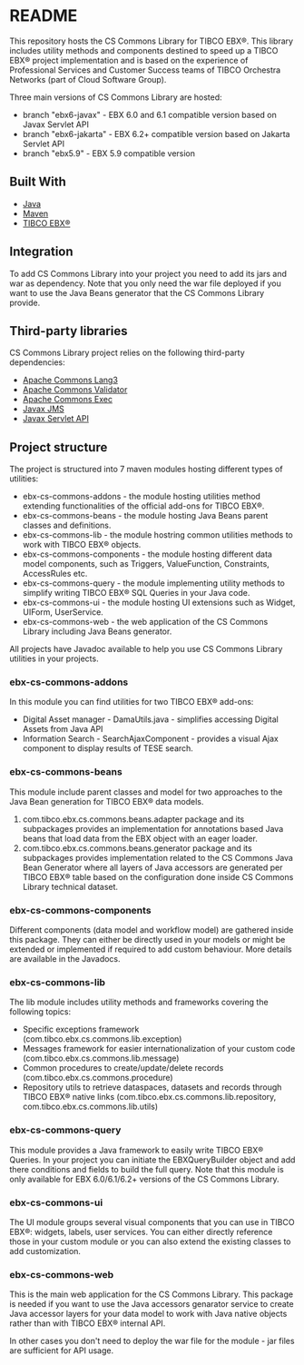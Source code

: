 # README #

This repository hosts the CS Commons Library for TIBCO EBX®.
This library includes utility methods and components destined to speed up a TIBCO EBX® project implementation and is based on the experience of Professional Services and Customer Success teams of TIBCO Orchestra Networks (part of Cloud Software Group).

Three main versions of CS Commons Library are hosted:
* branch "ebx6-javax" - EBX 6.0 and 6.1 compatible version based on Javax Servlet API
* branch "ebx6-jakarta" - EBX 6.2+ compatible version based on Jakarta Servlet API
* branch "ebx5.9" - EBX 5.9 compatible version


## Built With

* [Java](https://www.java.com)
* [Maven](https://maven.apache.org/)
* [TIBCO EBX®](https://docs.tibco.com/pub/ebx/latest/doc/html/en/index.html)

## Integration ##

To add CS Commons Library into your project you need to add its jars and war as dependency.
Note that you only need the war file deployed if you want to use the Java Beans generator that the CS Commons Library provide.

## Third-party libraries ##

CS Commons Library project relies on the following third-party dependencies: 

- [Apache Commons Lang3](https://commons.apache.org/proper/commons-lang/)
- [Apache Commons Validator](https://commons.apache.org/proper/commons-validator/)
- [Apache Commons Exec](https://commons.apache.org/proper/commons-exec/)
- [Javax JMS](https://mvnrepository.com/artifact/javax.jms)
- [Javax Servlet API](https://mvnrepository.com/artifact/javax.servlet/javax.servlet-api)


## Project structure ##

The project is structured into 7 maven modules hosting different types of utilities:
- ebx-cs-commons-addons - the module hosting utilities method extending functionalities of the official add-ons for TIBCO EBX®.
- ebx-cs-commons-beans - the module hosting Java Beans parent classes and definitions.
- ebx-cs-commons-lib - the module hostring common utilities methods to work with TIBCO EBX® objects.
- ebx-cs-commons-components - the module hosting different data model components, such as Triggers, ValueFunction, Constraints, AccessRules etc.
- ebx-cs-commons-query - the module implementing utility methods to simplify writing TIBCO EBX® SQL Queries in your Java code.
- ebx-cs-commons-ui - the module hosting UI extensions such as Widget, UIForm, UserService.
- ebx-cs-commons-web - the web application of the CS Commons Library including Java Beans generator.

All projects have Javadoc available to help you use CS Commons Library utilities in your projects.

### ebx-cs-commons-addons ###

In this module you can find utilities for two TIBCO EBX® add-ons: 

- Digital Asset manager - DamaUtils.java - simplifies accessing Digital Assets from Java API
- Information Search - SearchAjaxComponent - provides a visual Ajax component to display results of TESE search. 

### ebx-cs-commons-beans ###

This module include parent classes and model for two approaches to the Java Bean generation for TIBCO EBX® data models.
1. com.tibco.ebx.cs.commons.beans.adapter package and its subpackages provides an implementation for annotations based Java beans that load data from the EBX object with an eager loader. 
2. com.tibco.ebx.cs.commons.beans.generator package and its subpackages provides implementation related to the CS Commons Java Bean Generator where all layers of Java accessors are generated per TIBCO EBX® table based on the configuration done inside CS Commons Library technical dataset.

### ebx-cs-commons-components ###

Different components (data model and workflow model) are gathered inside this package. They can either be directly used in your models or might be extended or implemented if required to add custom behaviour. 
More details are available in the Javadocs.

### ebx-cs-commons-lib ###

The lib module includes utility methods and frameworks covering the following topics:

- Specific exceptions framework (com.tibco.ebx.cs.commons.lib.exception)
- Messages framework for easier internationalization of your custom code (com.tibco.ebx.cs.commons.lib.message)
- Common procedures to create/update/delete records (com.tibco.ebx.cs.commons.procedure)
- Repository utils to retrieve dataspaces, datasets and records through TIBCO EBX® native links (com.tibco.ebx.cs.commons.lib.repository, com.tibco.ebx.cs.commons.lib.utils)

### ebx-cs-commons-query ###

This module provides a Java framework to easily write TIBCO EBX® Queries.
In your project you can initiate the EBXQueryBuilder object and add there conditions and fields to build the full query. 
Note that this module is only available for EBX 6.0/6.1/6.2+ versions of the CS Commons Library.

### ebx-cs-commons-ui ###

The UI module groups several visual components that you can use in TIBCO EBX®: widgets, labels, user services. 
You can either directly reference those in your custom module or you can also extend the existing classes to add customization. 

### ebx-cs-commons-web ###

This is the main web application for the CS Commons Library. 
This package is needed if you want to use the Java accessors genarator service to create Java accessor layers for your data model to work with Java native objects rather than with TIBCO EBX® internal API. 

In other cases you don't need to deploy the war file for the module - jar files are sufficient for API usage.
